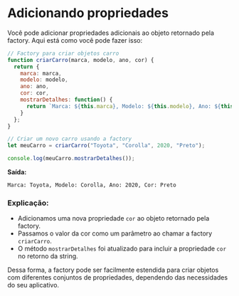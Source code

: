 # Adicionando propriedades

Você pode adicionar propriedades adicionais ao objeto retornado pela factory. Aqui está como você pode fazer isso:

```javascript
// Factory para criar objetos carro
function criarCarro(marca, modelo, ano, cor) {
  return {
    marca: marca,
    modelo: modelo,
    ano: ano,
    cor: cor,
    mostrarDetalhes: function() {
      return `Marca: ${this.marca}, Modelo: ${this.modelo}, Ano: ${this.ano}, Cor: ${this.cor}`;
    }
  };
}

// Criar um novo carro usando a factory
let meuCarro = criarCarro("Toyota", "Corolla", 2020, "Preto");

console.log(meuCarro.mostrarDetalhes());
```

**Saída:**

```
Marca: Toyota, Modelo: Corolla, Ano: 2020, Cor: Preto
```

### Explicação:

- Adicionamos uma nova propriedade `cor` ao objeto retornado pela factory.
- Passamos o valor da cor como um parâmetro ao chamar a factory `criarCarro`.
- O método `mostrarDetalhes` foi atualizado para incluir a propriedade `cor` no retorno da string.

Dessa forma, a factory pode ser facilmente estendida para criar objetos com diferentes conjuntos de propriedades, dependendo das necessidades do seu aplicativo.